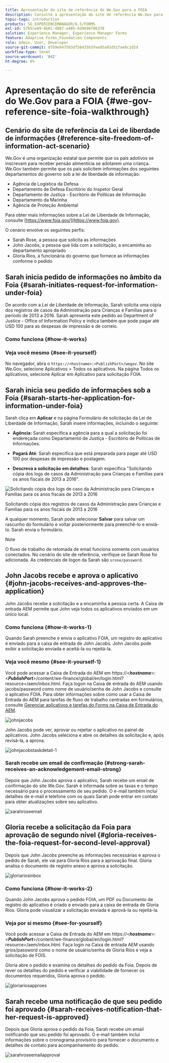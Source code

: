 ```yaml
---
title: Apresentação do site de referência do We.Gov para a FOIA
description: Consulte a apresentação do site de referência We.Gov para entender como a AEM Forms ajuda os governos a receber e transmitir as informações solicitadas por indivíduos de acordo com a Lei de Liberdade de Informação.
topic-tags: introduction
products: SG_EXPERIENCEMANAGER/6.5/FORMS
exl-id: 57b5ce89-6b01-4087-a485-6d9696f06378
solution: Experience Manager, Experience Manager Forms
feature: Adaptive Forms,Foundation Components
role: Admin, User, Developer
source-git-commit: d7b9e947503df58435b3fee85a92d51fae8c1d2d
workflow-type: tm+mt
source-wordcount: '842'
ht-degree: 0%

---
```


# Apresentação do site de referência do We.Gov para a FOIA {#we-gov-reference-site-foia-walkthrough}

## Cenário do site de referência da Lei de liberdade de informações {#reference-site-freedom-of-information-act-scenario}

We.Gov é uma organização estatal que permite que os pais adotivos se inscrevam para receber pensão alimentícia se adotarem uma criança. We.Gov também permite que os pais solicitem informações dos seguintes departamentos do governo sob a lei de liberdade de informação:

* Agência de Logística da Defesa
* Departamento de Defesa Escritório do Inspetor Geral
* Departamento de Justiça - Escritório de Políticas de Informação
* Departamento da Marinha
* Agência de Proteção Ambiental

Para obter mais informações sobre a Lei de Liberdade de Informação, consulte [https://www.foia.gov/](https://www.foia.gov).

O cenário envolve os seguintes perfis:

* Sarah Rose, a pessoa que solicita as informações
* John Jacobs, a pessoa que lida com a solicitação, a encaminha ao departamento apropriado
* Gloria Rios, a funcionária do governo que fornece as informações conforme o pedido

## Sarah inicia pedido de informações no âmbito da Foia {#sarah-initiates-request-for-information-under-foia}

De acordo com a Lei de Liberdade de Informação, Sarah solicita uma cópia dos registros de casos da Administração para Crianças e Famílias para o período de 2013 a 2016. Sarah apresenta este pedido ao Department of Justice - Office of Information Policy e indica também que pode pagar até USD 100 para as despesas de impressão e de correio.

### Como funciona {#how-it-works}

### Veja você mesmo {#see-it-yourself}

No navegador, abra o `https://<hostname>:<PublishPort>/wegov`. No site We.Gov, selecione Aplicativos > Todos os aplicativos. Na página Todos os aplicativos, selecione Aplicar em Aplicativo para solicitação FOIA.

## Sarah inicia seu pedido de informações sob a Foia {#sarah-starts-her-application-for-information-under-foia}

Sarah clica em **Aplicar** e na página Formulário de solicitação da Lei de Liberdade de Informação, Sarah insere informações, incluindo o seguinte:

* **Agência:** Sarah especifica a agência para a qual a solicitação foi endereçada como Departamento de Justiça - Escritório de Políticas de Informações.

* **Pagará Até**: Sarah especifica que está preparada para pagar até USD 100 por despesas de impressão e postagem.
* **Descreva a solicitação em detalhes**: Sarah especifica &quot;Solicitando cópia dos logs de casos da Administração para Crianças e Famílias para os anos fiscais de 2013 a 2016&quot;.

![Solicitando cópia dos logs de caso da Administração para Crianças e Famílias para os anos fiscais de 2013 a 2016](assets/sarahfiosform.png)

Solicitando cópia dos registros de casos da Administração para Crianças e Famílias para os anos fiscais de 2013 a 2016

A qualquer momento, Sarah pode selecionar **Salvar** para salvar um rascunho do formulário e voltar posteriormente para preenchê-lo e enviá-lo. Sarah envia o formulário.

>[!NOTE]
>
>O fluxo de trabalho de retomada de email funciona somente com usuários conectados. No cenário do site de referência, verifique se Sarah Rose foi adicionada. As credenciais de logon da Sarah são `srose/password`.

## John Jacobs recebe e aprova o aplicativo {#john-jacobs-receives-and-approves-the-application}

John Jacobs recebe a solicitação e a encaminha à pessoa certa. A Caixa de entrada AEM permite que John veja todos os aplicativos enviados em um único local.

### Como funciona {#how-it-works-1}

Quando Sarah preenche e envia o aplicativo FOIA, um registro do aplicativo é enviado para a caixa de entrada de John Jacobs. John Jacobs pode exibir a solicitação enviada e aceitá-la ou rejeitá-la.

### Veja você mesmo {#see-it-yourself-1}

Você pode acessar a Caixa de Entrada do AEM em https://&lt;***hostname***>:&lt;***PublishPort***>/content/we-finance/global/en/login.html?resource=/aem/inbox.html. Faça logon na Caixa de entrada do AEM usando jacobs/password como nome de usuário/senha de John Jacobs e consulte o aplicativo FOIA. Para obter informações sobre como usar a Caixa de Entrada do AEM para tarefas de fluxo de trabalho centradas em formulários, consulte [Gerenciar aplicativos e tarefas do Forms na Caixa de Entrada do AEM](/help/forms/using/manage-applications-inbox.md).

![johnjacobs](assets/johnjacobs.png)

John Jacobs pode ver, aprovar ou rejeitar o aplicativo no painel de aplicativos. John Jacobs seleciona e abre os detalhes da solicitação e, após revisá-la, a aprova.

![johnjacobstaskdetail-1](assets/johnjacobstaskdetail-1.png)

### <strong>Sarah recebe um email de confirmação</strong> {#strong-sarah-receives-an-acknowledgement-email-strong}

Depois que John Jacobs aprova o aplicativo, Sarah recebe um email de confirmação do site We.Gov. Sarah é informada sobre as taxas e o tempo necessário para o processamento de seu pedido. O e-mail também inclui detalhes de e-mail e telefone com os quais Sarah pode entrar em contato para obter atualizações sobre seu aplicativo.

![sarahroseemail](assets/sarahroseemail.png)

## Gloria recebe a solicitação da Foia para aprovação de segundo nível {#gloria-receives-the-foia-request-for-second-level-approval}

Depois que John Jacobs preenche as informações necessárias e aprova o pedido de Sarah, ele vai para Gloria Rios para a aprovação final. Gloria analisa o documento de registro anexo e aprova a solicitação.

![gloriariosinbox](assets/gloriariosinbox.png)

### Como funciona {#how-it-works-2}

Quando John Jacobs aprova o pedido FOIA, um PDF ou Documento de registro do aplicativo é criado e enviado para a caixa de entrada de Gloria Rios. Gloria pode visualizar a solicitação enviada e aprová-la ou rejeitá-la.

### Veja por si mesmo {#see-for-yourself}

Você pode acessar a Caixa de Entrada do AEM em https://&lt;***hostname***>:&lt;***PublishPort***>/content/we-finance/global/en/login.html?resource=/aem/inbox.html. Faça login na Caixa de entrada AEM usando grios/password como o nome de usuário/senha de Gloria Rios e veja a solicitação de FOIS.

Gloria abre o pedido e examina os detalhes do pedido da Foia. Depois de rever os detalhes do pedido e verificar a viabilidade de fornecer os documentos requeridos, Gloria aprova o pedido.

![gloriariosapproes](assets/gloriariosapproves.png)

## Sarah recebe uma notificação de que seu pedido foi aprovado {#sarah-receives-notification-that-her-request-is-approved}

Depois que Gloria aprova o pedido da Foia, Sarah recebe um email notificando que seu pedido foi aprovado. O e-mail também inclui informações sobre o cronograma provisório para fornecer o documento e detalhes de contato para acompanhamento do pedido.

![sarahroseemailapproval](assets/sarahroseemailapproval.png)
